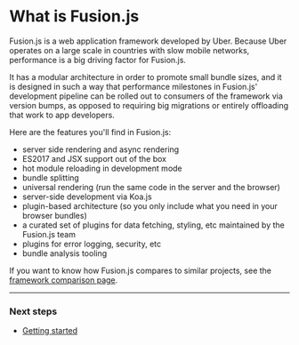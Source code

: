 # What is Fusion.js

Fusion.js is a web application framework developed by Uber. Because Uber operates on a large scale in countries with slow mobile networks, performance is a big driving factor for Fusion.js.

It has a modular architecture in order to promote small bundle sizes, and it is designed in such a way that performance milestones in Fusion.js' development pipeline can be rolled out to consumers of the framework via version bumps, as opposed to requiring big migrations or entirely offloading that work to app developers.

Here are the features you'll find in Fusion.js:

* server side rendering and async rendering
* ES2017 and JSX support out of the box
* hot module reloading in development mode
* bundle splitting
* universal rendering (run the same code in the server and the browser)
* server-side development via Koa.js
* plugin-based architecture (so you only include what you need in your browser bundles)
* a curated set of plugins for data fetching, styling, etc maintained by the Fusion.js team
* plugins for error logging, security, etc
* bundle analysis tooling

If you want to know how Fusion.js compares to similar projects, see the [framework comparison page](framework-comparison).

---

### Next steps

* [Getting started](getting-started)

